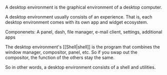 A desktop environment is the graphical environment of a desktop computer.

A desktop environment usually consists of an experience. That is, each desktop environment comes with its own app and widget ecosystem.

Componenets: A panel, dash, file manager, e-mail client, settings, additional apps

The desktop environment's [[Shell|shell]] is the program that combines the window manager, compositor, panel, etc.
So if you swap out the compositor, the function of the others stay the same.

So in other words, a desktop environment consists of a shell and utilities.